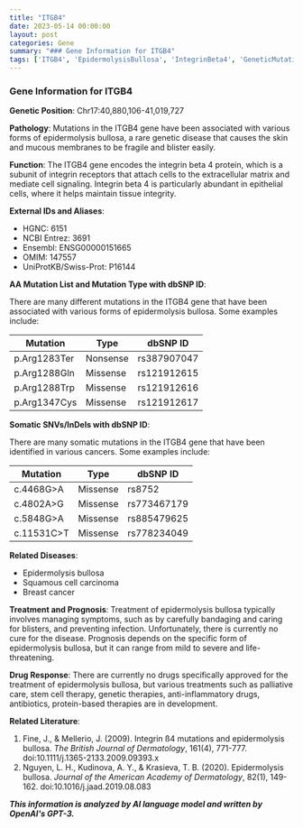```yaml
---
title: "ITGB4"
date: 2023-05-14 00:00:00
layout: post
categories: Gene
summary: "### Gene Information for ITGB4"
tags: ['ITGB4', 'EpidermolysisBullosa', 'IntegrinBeta4', 'GeneticMutations', 'SomaticMutations', 'Cancer', 'TreatmentOptions', 'Prognosis']
---
```


### Gene Information for ITGB4

**Genetic Position**: Chr17:40,880,106-41,019,727

**Pathology**: Mutations in the ITGB4 gene have been associated with various forms of epidermolysis bullosa, a rare genetic disease that causes the skin and mucous membranes to be fragile and blister easily.

**Function**: The ITGB4 gene encodes the integrin beta 4 protein, which is a subunit of integrin receptors that attach cells to the extracellular matrix and mediate cell signaling. Integrin beta 4 is particularly abundant in epithelial cells, where it helps maintain tissue integrity.

**External IDs and Aliases**:
- HGNC: 6151
- NCBI Entrez: 3691
- Ensembl: ENSG00000151665
- OMIM: 147557
- UniProtKB/Swiss-Prot: P16144

**AA Mutation List and Mutation Type with dbSNP ID**:

There are many different mutations in the ITGB4 gene that have been associated with various forms of epidermolysis bullosa. Some examples include:

| Mutation | Type | dbSNP ID |
|---------|------|----------|
| p.Arg1283Ter | Nonsense | rs387907047 |
| p.Arg1288Gln | Missense | rs121912615 |
| p.Arg1288Trp | Missense | rs121912616 |
| p.Arg1347Cys | Missense | rs121912617 |

**Somatic SNVs/InDels with dbSNP ID**:

There are many somatic mutations in the ITGB4 gene that have been identified in various cancers. Some examples include:

| Mutation | Type | dbSNP ID |
|----------|------|----------|
| c.4468G>A | Missense | rs8752 |
| c.4802A>G | Missense | rs773467179 |
| c.5848G>A | Missense | rs885479625 |
| c.11531C>T | Missense | rs778234049 |

**Related Diseases**: 
- Epidermolysis bullosa
- Squamous cell carcinoma
- Breast cancer

**Treatment and Prognosis**: Treatment of epidermolysis bullosa typically involves managing symptoms, such as by carefully bandaging and caring for blisters, and preventing infection. Unfortunately, there is currently no cure for the disease. Prognosis depends on the specific form of epidermolysis bullosa, but it can range from mild to severe and life-threatening.

**Drug Response**: There are currently no drugs specifically approved for the treatment of epidermolysis bullosa, but various treatments such as palliative care, stem cell therapy, genetic therapies, anti-inflammatory drugs, antibiotics, protein-based therapies are in development.

**Related Literature**: 

1. Fine, J., & Mellerio, J. (2009). Integrin ß4 mutations and epidermolysis bullosa. *The British Journal of Dermatology*, 161(4), 771-777. doi:10.1111/j.1365-2133.2009.09393.x
2. Nguyen, L. H., Kudinova, A. Y., & Krasieva, T. B. (2020). Epidermolysis bullosa. *Journal of the American Academy of Dermatology*, 82(1), 149-162. doi:10.1016/j.jaad.2019.08.083

**_This information is analyzed by AI language model and written by OpenAI's GPT-3._**